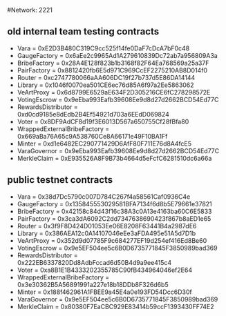 #Network: 2221 

## old internal team testing contracts

- Vara = 0xE2D3B480C319C9cc525f14fe0DaF7cDcA7bF0c48
- GaugeFactory = 0x6aEe2c9965Ad1A279610839Dc72ab7a956809A3a
- BribeFactory = 0x28A4E128f823b1b3168f82F64Ea768569a25a37F
- PairFactory = 0x8812420fb6E5d971C969CcEF2275210AB8D014f0
- Router = 0xc2747780066aAA606DC19f27b737d5E86DA14144
- Library = 0x1046f0070ea501CE6ec76d85A6f97a2Ee5863062
- VeArtProxy = 0x6d8799E6529aE634F2D305216CE6fC278298572E
- VotingEscrow = 0x9eEba993Eafb39608Ee9d8d27d2662BCD54Ed77C
- RewardsDistributor = 0xd0cd9185e8dEdb2B4Ef54921d703a6EEdD069824
- Voter = 0x8DF9AdCF8d19f3E6013D567a650755Cf28fBfa80
- WrappedExternalBribeFactory = 0x669aBa76A65c9A538760Ce8A66171e49F10BA1Ff
- Minter = 0xd1e6482EC290771429D6AfF80F711E76d8A4fcE5
- VaraGovernor = 0x9eEba993Eafb39608Ee9d8d27d2662BCD54Ed77C
- MerkleClaim = 0xE935526A8F9B73b4664d5eFcfC6281510dc6a66a


## public testnet contracts

- Vara = 0x38d7Dc5790c007D784C267f4a58561Caf0936C4e
- GaugeFactory = 0x135845553029581BFA7134f6d8b5E79661e37821
- BribeFactory = 0x42158c84d43f16c38A3c0A13e4163ba60C6E5833
- PairFactory = 0x3ca3dA6092C2dd7347638690423f867b8aED1e65
- Router = 0x3f9F8D424D01053Ee06E8208F63441B4a2987dE6
- Library = 0x386AEA12c0A14107046eEe3aFDA495e51A5d7D1b
- VeArtProxy = 0x352d9d07785F9c684277EF19d254ef416Ed8Be60
- VotingEscrow = 0x9e5EF504ee5c6B0D6735771845F3850989bad369
- RewardsDistributor = 0x222EB6337820Dd8AdbFccad6d50B4d9a9ee415c4
- Voter = 0xa8B1E1B4333202355785C90fB434964046ef2E64
- WrappedExternalBribeFactory = 0x3e30362B5A56891991a227e18b18DDb8F326d6b5
- Minter = 0x188f462961A1FBEE9a45E4a0e193FD54Dcc6D30f
- VaraGovernor = 0x9e5EF504ee5c6B0D6735771845F3850989bad369
- MerkleClaim = 0x80380F7EaCBC929E83414b59ccF1393430FF74E2
